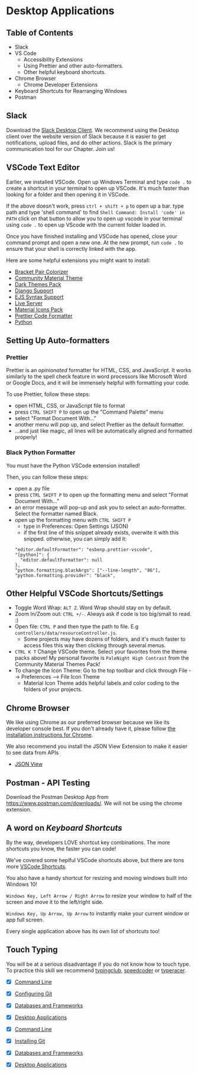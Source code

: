 # Desktop Applications 

## Table of Contents 
- Slack
- VS Code
    - Accessibility Extensions
    - Using Prettier and other auto-formatters.
    - Other helpful keyboard shortcuts.
- Chrome Browser
    - Chrome Developer Extensions
- Keyboard Shortcuts for Rearranging Windows
- Postman

## Slack

Download the [Slack Desktop Client](https://slack.com/downloads/windows). We recommend using the Desktop client over the website version of Slack because it is easier to get notifications, upload files, and do other actions. Slack is the primary communication tool for our Chapter. Join us! 

## VSCode Text Editor
Earlier, we installed VSCode. Open up Windows Terminal and type `code .` to create a shortcut in your terminal to open up VSCode. It's much faster than looking for a folder and then opening it in VSCode.

If the above doesn't work, press `ctrl + shift + p` to open up a bar. type path and type 'shell command' to find `Shell Command: Install 'code' in PATH` click on that button to allow you to open up vscode in your terminal using `code .` to open up VScode with the current folder loaded in.

Once you have finished installing and VSCode has opened, close your command prompt and open a new one. At the new prompt, run `code .` to ensure that your shell is correctly linked with the app.

Here are some helpful extensions you might want to install:
- [Bracket Pair Colorizer](https://marketplace.visualstudio.com/items?itemName=CoenraadS.bracket-pair-colorizer)
- [Community Material Theme](https://marketplace.visualstudio.com/items?itemName=Equinusocio.vsc-community-material-theme)
- [Dark Themes Pack](https://marketplace.visualstudio.com/items?itemName=thegeoffstevens.best-dark-themes-pack)
- [Django Support](https://marketplace.visualstudio.com/items?itemName=batisteo.vscode-django)
- [EJS Syntax Support](https://marketplace.visualstudio.com/items?itemName=DigitalBrainstem.javascript-ejs-support)
- [Live Server](https://marketplace.visualstudio.com/items?itemName=ritwickdey.LiveServer)
- [Material Icons Pack](https://marketplace.visualstudio.com/items?itemName=PKief.material-icon-theme)
- [Prettier Code Formatter](https://marketplace.visualstudio.com/items?itemName=esbenp.prettier-vscode)
- [Python](https://marketplace.visualstudio.com/items?itemName=ms-python.python)

## Setting Up Auto-formatters

### Prettier

Prettier is an *opinionated* formatter for HTML, CSS, and JavaScript. It works similarly to the spell check feature in word processors like Microsoft Word or Google Docs, and it will be immensely helpful with formatting your code. 

To use Prettier, follow these steps:
- open HTML, CSS, or JavaScript file to format
- press `CTRL SHIFT P` to open up the "Command Palette" menu
- select "Format Document With..."
- another menu will pop up, and select Prettier as the default formatter.
- ...and just like magic, all lines will be automatically aligned and formatted properly!

### Black Python Formatter

You must have the Python VSCode extension installed!

Then, you can follow these steps:
- open a .py file
- press `CTRL SHIFT P` to open up the formatting menu and select "Format Document With..."
- an error message will pop-up and ask you to select an auto-formatter. Select the formatter named Black.
- open up the formatting menu with `CTRL SHIFT P`
  - type in Preferences: Open Settings (JSON)
  - if the first line of this snippet already exists, overwite it with this snipped. otherwise, you can simply add it:
  ```
  "editor.defaultFormatter": "esbenp.prettier-vscode",
  "[python]": {
    "editor.defaultFormatter": null
  },
  "python.formatting.blackArgs": ["--line-length", "86"],
  "python.formatting.provider": "black",
  ```

## Other Helpful VSCode Shortcuts/Settings
- Toggle Word Wrap: `ALT Z`. Word Wrap should stay on by default.
- Zoom In/Zoom out: `CTRL +/-`. Always ask if code is too big/small to read. :)
- Open file: `CTRL P` and then type the path to file. E.g `controllers/data/resourceController.js`. 
  - Some projects may have dozens of folders, and it's much faster to access files this way then clicking through several menus.
- `CTRL K T` Change VSCode theme. Select your favorites from the theme packs above! My personal favorite is `PaleNight High Contrast` from the Community Material Themes Pack!
- To change the Icon Theme: Go to the top toolbar and click through File --> Preferences --> File Icon Theme
  - Material Icon Theme adds helpful labels and color coding to the folders of your projects.

## Chrome Browser
We like using Chrome as our preferred browser because we like its developer console best. If you don't already have it, please follow [the installation instructions for Chrome](https://support.google.com/chrome/answer/95346?hl=en).

We also recommend you install the JSON View Extension to make it easier to see data from APIs

* [JSON View](https://chrome.google.com/webstore/detail/jsonview/chklaanhfefbnpoihckbnefhakgolnmc)

## Postman - API Testing

Download the Postman Desktop App from https://www.postman.com/downloads/. We will not be using the chrome extension.

## A word on *Keyboard Shortcuts*

By the way, developers LOVE shortcut key combinations. The more shortcuts you know, the faster you can code!

We've covered some heplful VSCode shortcuts above, but there are tons more [VSCode Shortcuts](https://code.visualstudio.com/shortcuts/keyboard-shortcuts-windows.pdf). 

You also have a handy shortcut for resizing and moving windows built into Windows 10!

`Windows Key, Left Arrow / Right Arrow` to resize your window to half of the screen and move it to the left/right side. 

`Windows Key, Up Arrow, Up Arrow` to instantly make your current window or app full screen.

Every single application above has its own list of shortcuts too!

## Touch Typing
You will be at a serious disadvantage if you do not know how to touch type. To practice this skill we recommend [typingclub](http://typingclub.com), [speedcoder](http://www.speedcoder.net/) or [typeracer](http://play.typeracer.com/).

* [x] [Command Line](command-line-setup.md)
* [x] [Configuring Git](git-configuration.md)
* [x] [Databases and Frameworks](db-frameworks.md)
* [x] [Desktop Applications](desktop-applications.md)

* [x] [Command Line](command-line-setup.md)
* [x] [Installing Git](git-installation.md)
* [x] [Databases and Frameworks](dbs-frameworks.md)
* [x] [Desktop Applications](desktop-applications.md)